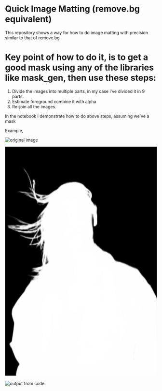 # Quick Image Matting (remove.bg equivalent)
This repository shows a way for how to do image matting with precision similar to that of remove.bg

# Key point of how to do it, is to get a good mask using any of the libraries like mask_gen, then use these steps:
1. Divide the images into multiple parts, in my case i've divided it in 9 parts. 
2. Estimate foreground combine it with alpha
3. Re-join all the images. 

In the notebook I demonstrate how to do above steps, assuming we've a mask


Example, 

![original image](<original_big.jpg>)

![mask of image](<conv_mask.png>)

![output from code](<finally.png>)



